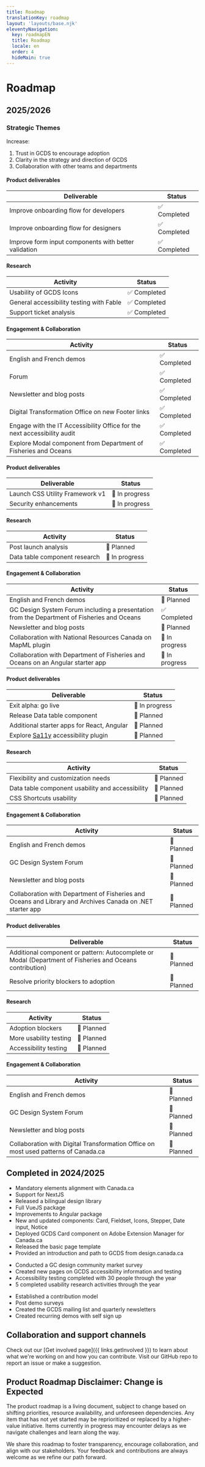 ```yaml
---
title: Roadmap
translationKey: roadmap
layout: 'layouts/base.njk'
eleventyNavigation:
  key: roadmapEN
  title: Roadmap
  locale: en
  order: 4
  hideMain: true
---
```


# Roadmap
## 2025/2026

### Strategic Themes
Increase:
<ol class="list-disc ps-400 mb-300">
  <li>Trust in GCDS to encourage adoption</li>
  <li>Clarity in the strategy and direction of GCDS</li>
  <li>Collaboration with other teams and departments</li>
</ol>

<gcds-details details-title="Quarter 1: April 2025 – June 2025">

#### Product deliverables
| Deliverable | Status |
|-------------|--------|
| Improve onboarding flow for developers | ✅ Completed |
| Improve onboarding flow for designers | ✅ Completed |
| Improve form input components with better validation | ✅ Completed |

#### Research
| Activity | Status |
|----------|--------|
| Usability of GCDS Icons | ✅ Completed |
| General accessibility testing with Fable | ✅ Completed |
| Support ticket analysis | ✅ Completed |

#### Engagement & Collaboration
| Activity | Status |
|----------|--------|
| English and French demos | ✅ Completed |
| Forum | ✅ Completed |
| Newsletter and blog posts | ✅ Completed |
| Digital Transformation Office on new Footer links | ✅ Completed |
| Engage with the IT Accessibility Office for the next accessibility audit | ✅ Completed |
| Explore Modal component from Department of Fisheries and Oceans | ✅ Completed |

</gcds-details>

<gcds-details details-title="Quarter 2: July 2025 – September 2025">

#### Product deliverables
| Deliverable | Status |
|-------------|--------|
| Launch CSS Utility Framework v1 | 🔄 In progress |
| Security enhancements | 🔄 In progress |

#### Research
| Activity | Status |
|----------|--------|
| Post launch analysis | 📅 Planned |
| Data table component research | 🔄 In progress |

#### Engagement & Collaboration
| Activity | Status |
|----------|--------|
| English and French demos | 📅 Planned |
| GC Design System Forum including a presentation from the Department of Fisheries and Oceans | ✅ Completed |
| Newsletter and blog posts | 📅 Planned |
| Collaboration with National Resources Canada on MapML plugin | 🔄 In progress |
| Collaboration with Department of Fisheries and Oceans on an Angular starter app | 🔄 In progress |

</gcds-details>

<gcds-details details-title="Quarter 3: October 2025 – December 2025">

#### Product deliverables
| Deliverable | Status |
|-------------|--------|
| Exit alpha: go live | 🔄 In progress |
| Release Data table component | 📅 Planned |
| Additional starter apps for React, Angular | 📅 Planned |
| Explore [Sa11y](https://sa11y.netlify.app/) accessibility plugin | 📅 Planned |

#### Research
| Activity | Status |
|----------|--------|
| Flexibility and customization needs | 📅 Planned |
| Data table component usability and accessibility | 📅 Planned |
| CSS Shortcuts usability | 📅 Planned |

#### Engagement & Collaboration
| Activity | Status |
|----------|--------|
| English and French demos | 📅 Planned |
| GC Design System Forum | 📅 Planned |
| Newsletter and blog posts | 📅 Planned |
| Collaboration with Department of Fisheries and Oceans and Library and Archives Canada on .NET starter app | 📅 Planned |

</gcds-details>

<gcds-details details-title="Quarter 4: January 2026 – March 2026">

#### Product deliverables
| Deliverable | Status |
|-------------|--------|
| Additional component or pattern: Autocomplete or Modal (Department of Fisheries and Oceans contribution) | 📅 Planned |
| Resolve priority blockers to adoption | 📅 Planned |

#### Research
| Activity | Status |
|----------|--------|
| Adoption blockers | 📅 Planned |
| More usability testing | 📅 Planned |
| Accessibility testing | 📅 Planned |

#### Engagement & Collaboration
| Activity | Status |
|----------|--------|
| English and French demos | 📅 Planned |
| GC Design System Forum | 📅 Planned |
| Newsletter and blog posts | 📅 Planned |
| Collaboration with Digital Transformation Office on most used patterns of Canada.ca | 📅 Planned |

</gcds-details>
  
## Completed in 2024/2025
<gcds-details details-title="Product Growth">
<ul class="list-disc ps-400 mb-300">
  <li>Mandatory elements alignment with Canada.ca</li>
  <li>Support for NextJS</li>
  <li>Released a bilingual design library</li>
  <li>Full VueJS package</li>
  <li>Improvements to Angular package</li>
  <li>New and updated components: Card, Fieldset, Icons, Stepper, Date input, Notice</li>
  <li>Deployed GCDS Card component on Adobe Extension Manager for Canada.ca</li>
  <li>Released the basic page template</li>
  <li>Provided an introduction and path to GCDS from design.canada.ca</li>
</ul>
</gcds-details>

<gcds-details details-title="Research">
<ul class="list-disc ps-400 mb-300">
  <li>Conducted a GC design community market survey</li>
  <li>Created new pages on GCDS accessibility information and testing</li>
  <li>Accessibility testing completed with 30 people through the year</li>
  <li>5 completed usability research activities through the year</li>
</ul>
</gcds-details>

<gcds-details details-title="Engagement & Collaboration">
<ul class="list-disc ps-400 mb-300">
  <li>Established a contribution model</li>
  <li>Post demo surveys</li>
  <li>Created the GCDS mailing list and quarterly newsletters</li>
  <li>Created recurring demos with self sign up</li>
</ul>
</gcds-details>

## Collaboration and support channels
Check out our [Get involved page]({{ links.getInvolved }}) to learn about what we're working on and how you can contribute.
Visit our <gcds-link external href="{{ links.githubCompsIssues }}">GitHub repo</gcds-link> to report an issue or make a suggestion.

## Product Roadmap Disclaimer: Change is Expected
The product roadmap is a living document, subject to change based on shifting priorities, resource availability, and unforeseen dependencies. Any item that has not yet started may be reprioritized or replaced by a higher-value initiative. Items currently in progress may encounter delays as we navigate challenges and learn along the way.

We share this roadmap to foster transparency, encourage collaboration, and align with our stakeholders. Your feedback and contributions are always welcome as we refine our path forward.
